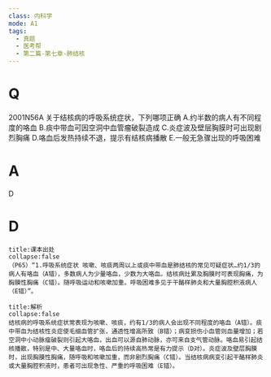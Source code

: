 ```yaml
---
class: 内科学
mode: A1
tags:
  - 真题
  - 医考帮
  - 第二篇-第七章-肺结核
---
```


# Q
2001N56A 关于结核病的呼吸系统症状，下列哪项正确
A.约半数的病人有不同程度的咯血
B.痰中带血可因空洞中血管瘤破裂造成
C.炎症波及壁层胸膜时可出现剧烈胸痛
D.咯血后发热持续不退，提示有结核病播散
E.一般无急骤出现的呼吸困难

# A
D
# D
```ad-note
title:课本出处
collapse:false
（P65）“1.呼吸系统症状 咳嗽、咳痰两周以上或痰中带血是肺结核的常见可疑症状…约1/3的病人有咯血（A错），多数病人为少量咯血，少数为大咯血。结核病灶累及胸膜时可表现胸痛，为胸膜性胸痛（C错）。随呼吸运动和咳嗽加重。呼吸困难多见于干酪样肺炎和大量胸腔积液病人（E错）”。
```

```ad-summary
title:解析
collapse:false
结核病的呼吸系统症状常表现为咳嗽、咳痰，约有1/3的病人会出现不同程度的咯血（A错）。痰中带血为结核性炎症使毛细血管扩张，通透性增高所致（B错）；病变损伤小血管则血量增加；若空洞中小动脉瘤破裂则引起大咯血，出血可以源自肺动脉，亦可来自支气管动脉。咯血易引起结核播散，特别是中、大量咯血时，咯血后的持续高热常是有力提示（D对）。炎症波及壁层胸膜时，出现胸膜性胸痛，随呼吸和咳嗽加重，而非剧烈胸痛（C错）。当结核病病变引起干酪样肺炎或大量胸腔积液时，患者可出现急性、严重的呼吸困难（E错）。
```

